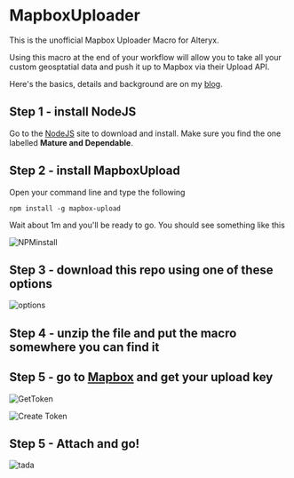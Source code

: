 # MapboxUploader
This is the unofficial Mapbox Uploader Macro for Alteryx.

Using this macro at the end of your workflow will allow you to take all your custom geosptatial data and push it up to Mapbox via their Upload API.

Here's the basics, details and background are on my [blog](https://cmtoomey.github.io/mapping/2015/07/02/mapbox1.html).

## Step 1 - install NodeJS

Go to the [NodeJS](https://nodejs.org/en/) site to download and install. Make sure you find the one labelled **Mature and Dependable**.

## Step 2 - install MapboxUpload

Open your command line and type the following

    npm install -g mapbox-upload

Wait about 1m and you'll be ready to go. You should see something like this

![NPMinstall](https://cmtoomey.github.io/img/NPMInstall.gif)

## Step 3 - download this repo using one of these options

![options](https://cmtoomey.github.io/img/downloadoptions.png)

## Step 4 - unzip the file and put the macro somewhere you can find it

## Step 5 - go to [Mapbox](https://www.mapbox.com) and get your upload key

![GetToken](https://cmtoomey.github.io/img/GetToken.png)

![Create Token](https://cmtoomey.github.io/img/CreateToken.png)

## Step 5 - Attach and go!

![tada](https://cmtoomey.github.io/img/UploaderinAction.gif)
